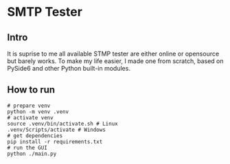 # SMTP Tester

## Intro

It is suprise to me all available STMP tester are either online or opensource but barely works. To make my life easier, I made one from scratch, based on PySide6 and other Python built-in modules.

## How to run

```shell
# prepare venv
python -m venv .venv
# activate venv
source .venv/bin/activate.sh # Linux
.venv/Scripts/activate # Windows
# get dependencies
pip install -r requirements.txt
# run the GUI
python ./main.py
```